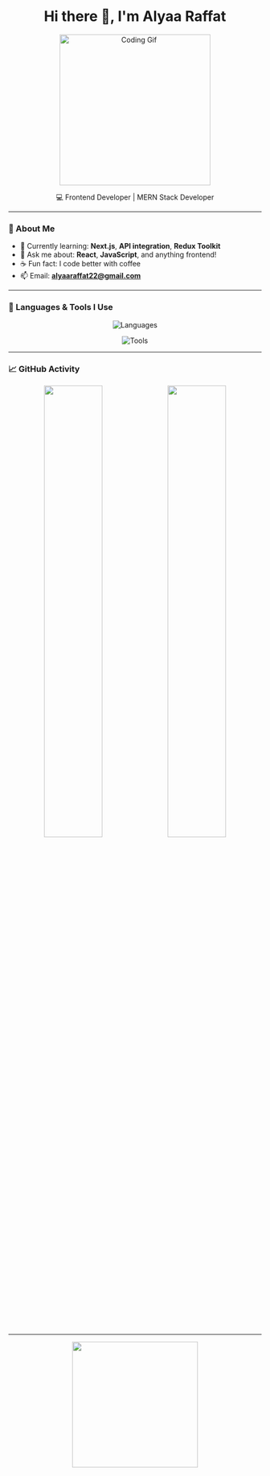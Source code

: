 <h1 align="center">Hi there 👋, I'm Alyaa Raffat</h1>

<p align="center">
  <img src="https://media.giphy.com/media/qgQUggAC3Pfv687qPC/giphy.gif" width="300" alt="Coding Gif" />
</p>

<p align="center">
  💻 Frontend Developer | MERN Stack Developer
</p>

---

### 🌟 About Me

- 🌱 Currently learning: **Next.js**, **API integration**, **Redux Toolkit**
- 💬 Ask me about: **React**, **JavaScript**, and anything frontend!
- ☕ Fun fact: I code better with coffee
- 📫 Email: **alyaaraffat22@gmail.com**

---

### 🧠 Languages & Tools I Use

<p align="center">
  <img src="https://skillicons.dev/icons?i=c,cpp,python,java,js,ts,html,css" alt="Languages" />
</p>

<p align="center">
  <img src="https://skillicons.dev/icons?i=react,nextjs,redux,nodejs,express,mongodb,git,github,figma,vscode,postman" alt="Tools" />
</p>


---

### 📈 GitHub Activity

<p align="center">
  <img src="https://github-readme-stats.vercel.app/api?username=alyaaraffat&show_icons=true&theme=tokyonight" width="48%" />
  <img src="https://github-readme-stats.vercel.app/api/top-langs/?username=alyaaraffat&layout=compact&theme=tokyonight" width="48%" />
</p>

---
<p align="center">
  <img src="https://media.giphy.com/media/13HgwGsXF0aiGY/giphy.gif" width="250" />
</p>

